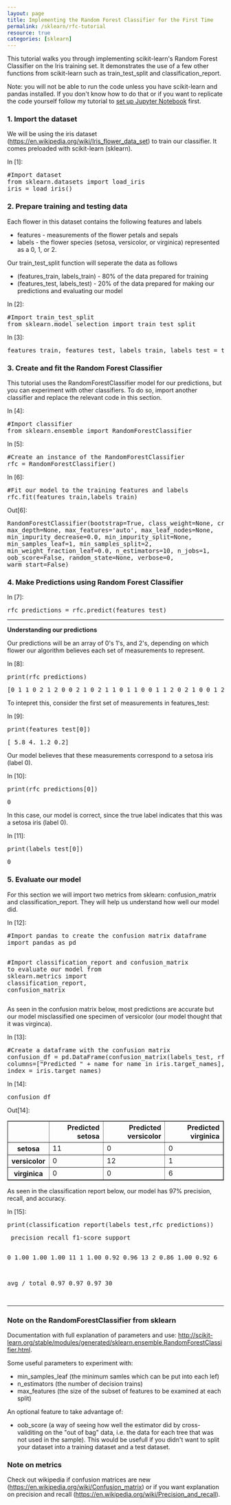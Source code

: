 ```yaml
---
layout: page
title: Implementing the Random Forest Classifier for the First Time
permalink: /sklearn/rfc-tutorial
resource: true
categories: [sklearn]
---
```


This tutorial walks you through implementing scikit-learn's Random Forest Classifier on the Iris training set. It demonstrates the use of a few other functions from scikit-learn such as train_test_split and classification_report.

Note: you will not be able to run the code unless you have scikit-learn and pandas installed. If you don't know how to do that or if you want to replicate the code yourself follow my tutorial to <a href="http://joshlawman.com/getting-set-up-in-jupyter-notebooks-using-anaconda-to-install-the-jupyter-pandas-sklearn-etc/">set up Jupyter Notebook</a> first.
<div class="cell border-box-sizing text_cell rendered">
<div class="prompt input_prompt"></div>
<div class="inner_cell">
<div class="text_cell_render border-box-sizing rendered_html">
<h3 id="1.-Import-dataset">1. Import the dataset</h3>
</div>
</div>
</div>
<div class="cell border-box-sizing text_cell rendered">
<div class="prompt input_prompt"></div>
<div class="inner_cell">
<div class="text_cell_render border-box-sizing rendered_html">

We will be using the iris dataset (<a href="https://en.wikipedia.org/wiki/Iris_flower_data_set">https://en.wikipedia.org/wiki/Iris_flower_data_set</a>) to train our classifier. It comes preloaded with scikit-learn (sklearn).

</div>
</div>
</div>
<div class="cell border-box-sizing code_cell rendered">
<div class="input">
<div class="prompt input_prompt">In [1]:</div>
<div class="inner_cell">
<div class="input_area">
<div class=" highlight hl-ipython3">
<pre><span class="c1">#Import dataset</span>
<span class="kn">from</span> <span class="nn">sklearn.datasets</span> <span class="k">import</span> <span class="n">load_iris</span>
<span class="n">iris</span> <span class="o">=</span> <span class="n">load_iris</span><span class="p">()</span>
</pre>
</div>
</div>
</div>
</div>
</div>
<div class="cell border-box-sizing text_cell rendered">
<div class="prompt input_prompt"></div>
<div class="inner_cell">
<div class="text_cell_render border-box-sizing rendered_html">
<h3 id="2.-Prepare-training-and-testing-data">2. Prepare training and testing data</h3>
</div>
</div>
</div>
<div class="cell border-box-sizing text_cell rendered">
<div class="prompt input_prompt"></div>
<div class="inner_cell">
<div class="text_cell_render border-box-sizing rendered_html">

Each flower in this dataset contains the following features and labels
<ul>
 	<li>features - measurements of the flower petals and sepals</li>
 	<li>labels - the flower species (setosa, versicolor, or virginica) represented as a 0, 1, or 2.</li>
</ul>
</div>
</div>
</div>
<div class="cell border-box-sizing text_cell rendered">
<div class="prompt input_prompt"></div>
<div class="inner_cell">
<div class="text_cell_render border-box-sizing rendered_html">

Our train_test_split function will seperate the data as follows
<ul>
 	<li>(features_train, labels_train) - 80% of the data prepared for training</li>
 	<li>(features_test, labels_test) - 20% of the data prepared for making our predictions and evaluating our model</li>
</ul>
</div>
</div>
</div>
<div class="cell border-box-sizing code_cell rendered">
<div class="input">
<div class="prompt input_prompt">In [2]:</div>
<div class="inner_cell">
<div class="input_area">
<div class=" highlight hl-ipython3">
<pre><span class="c1">#Import train_test_split</span>
<span class="kn">from</span> <span class="nn">sklearn.model_selection</span> <span class="k">import</span> <span class="n">train_test_split</span>
</pre>
</div>
</div>
</div>
</div>
</div>
<div class="cell border-box-sizing code_cell rendered">
<div class="input">
<div class="prompt input_prompt">In [3]:</div>
<div class="inner_cell">
<div class="input_area">
<div class=" highlight hl-ipython3">
<pre><span class="n">features_train</span><span class="p">,</span> <span class="n">features_test</span><span class="p">,</span> <span class="n">labels_train</span><span class="p">,</span> <span class="n">labels_test</span> <span class="o">=</span> <span class="n">train_test_split</span><span class="p">(</span><span class="n">iris</span><span class="o">.</span><span class="n">data</span><span class="p">,</span><span class="n">iris</span><span class="o">.</span><span class="n">target</span><span class="p">,</span><span class="n">test_size</span><span class="o">=</span><span class="mf">0.2</span><span class="p">,</span><span class="n">random_state</span><span class="o">=</span><span class="mi">1</span><span class="p">)</span>
</pre>
</div>
</div>
</div>
</div>
</div>
<div class="cell border-box-sizing text_cell rendered">
<div class="prompt input_prompt"></div>
<div class="inner_cell">
<div class="text_cell_render border-box-sizing rendered_html">
<h3 id="3.-Create-and-fit-the-Random-Forest-Classifier">3. Create and fit the Random Forest Classifier</h3>
</div>
</div>
</div>
<div class="cell border-box-sizing text_cell rendered">
<div class="prompt input_prompt"></div>
<div class="inner_cell">
<div class="text_cell_render border-box-sizing rendered_html">

This tutorial uses the RandomForestClassifier model for our predictions, but you can experiment with other classifiers. To do so, import another classifier and replace the relevant code in this section.

</div>
</div>
</div>
<div class="cell border-box-sizing code_cell rendered">
<div class="input">
<div class="prompt input_prompt">In [4]:</div>
<div class="inner_cell">
<div class="input_area">
<div class=" highlight hl-ipython3">
<pre><span class="c1">#Import classifier</span>
<span class="kn">from</span> <span class="nn">sklearn.ensemble</span> <span class="k">import</span> <span class="n">RandomForestClassifier</span>
</pre>
</div>
</div>
</div>
</div>
</div>
<div class="cell border-box-sizing code_cell rendered">
<div class="input">
<div class="prompt input_prompt">In [5]:</div>
<div class="inner_cell">
<div class="input_area">
<div class=" highlight hl-ipython3">
<pre><span class="c1">#Create an instance of the RandomForestClassifier</span>
<span class="n">rfc</span> <span class="o">=</span> <span class="n">RandomForestClassifier</span><span class="p">()</span>
</pre>
</div>
</div>
</div>
</div>
</div>
<div class="cell border-box-sizing code_cell rendered">
<div class="input">
<div class="prompt input_prompt">In [6]:</div>
<div class="inner_cell">
<div class="input_area">
<div class=" highlight hl-ipython3">
<pre><span class="c1">#Fit our model to the training features and labels</span>
<span class="n">rfc</span><span class="o">.</span><span class="n">fit</span><span class="p">(</span><span class="n">features_train</span><span class="p">,</span><span class="n">labels_train</span><span class="p">)</span>
</pre>
</div>
</div>
</div>
</div>
<div class="output_wrapper">
<div class="output">
<div class="output_area">
<div class="prompt output_prompt">Out[6]:</div>
<div class="output_text output_subarea output_execute_result">
<pre>RandomForestClassifier(bootstrap=True, class_weight=None, criterion='gini',
max_depth=None, max_features='auto', max_leaf_nodes=None,
min_impurity_decrease=0.0, min_impurity_split=None,
min_samples_leaf=1, min_samples_split=2,
min_weight_fraction_leaf=0.0, n_estimators=10, n_jobs=1,
oob_score=False, random_state=None, verbose=0,
warm_start=False)</pre>
</div>
</div>
</div>
</div>
</div>
<div class="cell border-box-sizing text_cell rendered">
<div class="prompt input_prompt"></div>
<div class="inner_cell">
<div class="text_cell_render border-box-sizing rendered_html">
<h3 id="4.-Make-Predictions-using-Random-Forest-Classifier">4. Make Predictions using Random Forest Classifier</h3>
</div>
</div>
</div>
<div class="cell border-box-sizing code_cell rendered">
<div class="input">
<div class="prompt input_prompt">In [7]:</div>
<div class="inner_cell">
<div class="input_area">
<div class=" highlight hl-ipython3">
<pre><span class="n">rfc_predictions</span> <span class="o">=</span> <span class="n">rfc</span><span class="o">.</span><span class="n">predict</span><span class="p">(</span><span class="n">features_test</span><span class="p">)</span>
</pre>
</div>
</div>
</div>
</div>
</div>
<div class="cell border-box-sizing text_cell rendered">
<div class="prompt input_prompt"></div>
<div class="inner_cell">
<div class="text_cell_render border-box-sizing rendered_html">

<hr />

<strong>Understanding our predictions</strong>

</div>
</div>
</div>
<div class="cell border-box-sizing text_cell rendered">
<div class="prompt input_prompt"></div>
<div class="inner_cell">
<div class="text_cell_render border-box-sizing rendered_html">

Our predictions will be an array of 0's 1's, and 2's, depending on which flower our algorithm believes each set of measurements to represent.

</div>
</div>
</div>
<div class="cell border-box-sizing code_cell rendered">
<div class="input">
<div class="prompt input_prompt">In [8]:</div>
<div class="inner_cell">
<div class="input_area">
<div class=" highlight hl-ipython3">
<pre><span class="nb">print</span><span class="p">(</span><span class="n">rfc_predictions</span><span class="p">)</span>
</pre>
</div>
</div>
</div>
</div>
<div class="output_wrapper">
<div class="output">
<div class="output_area">
<div class="prompt"></div>
<div class="output_subarea output_stream output_stdout output_text">
<pre>[0 1 1 0 2 1 2 0 0 2 1 0 2 1 1 0 1 1 0 0 1 1 2 0 2 1 0 0 1 2]
</pre>
</div>
</div>
</div>
</div>
</div>
<div class="cell border-box-sizing text_cell rendered">
<div class="prompt input_prompt"></div>
<div class="inner_cell">
<div class="text_cell_render border-box-sizing rendered_html">

To intepret this, consider the first set of measurements in features_test:

</div>
</div>
</div>
<div class="cell border-box-sizing code_cell rendered">
<div class="input">
<div class="prompt input_prompt">In [9]:</div>
<div class="inner_cell">
<div class="input_area">
<div class=" highlight hl-ipython3">
<pre><span class="nb">print</span><span class="p">(</span><span class="n">features_test</span><span class="p">[</span><span class="mi">0</span><span class="p">])</span>
</pre>
</div>
</div>
</div>
</div>
<div class="output_wrapper">
<div class="output">
<div class="output_area">
<div class="prompt"></div>
<div class="output_subarea output_stream output_stdout output_text">
<pre>[ 5.8 4. 1.2 0.2]
</pre>
</div>
</div>
</div>
</div>
</div>
<div class="cell border-box-sizing text_cell rendered">
<div class="prompt input_prompt"></div>
<div class="inner_cell">
<div class="text_cell_render border-box-sizing rendered_html">

Our model believes that these measurements correspond to a setosa iris (label 0).

</div>
</div>
</div>
<div class="cell border-box-sizing code_cell rendered">
<div class="input">
<div class="prompt input_prompt">In [10]:</div>
<div class="inner_cell">
<div class="input_area">
<div class=" highlight hl-ipython3">
<pre><span class="nb">print</span><span class="p">(</span><span class="n">rfc_predictions</span><span class="p">[</span><span class="mi">0</span><span class="p">])</span>
</pre>
</div>
</div>
</div>
</div>
<div class="output_wrapper">
<div class="output">
<div class="output_area">
<div class="prompt"></div>
<div class="output_subarea output_stream output_stdout output_text">
<pre>0
</pre>
</div>
</div>
</div>
</div>
</div>
<div class="cell border-box-sizing text_cell rendered">
<div class="prompt input_prompt"></div>
<div class="inner_cell">
<div class="text_cell_render border-box-sizing rendered_html">

In this case, our model is correct, since the true label indicates that this was a setosa iris (label 0).

</div>
</div>
</div>
<div class="cell border-box-sizing code_cell rendered">
<div class="input">
<div class="prompt input_prompt">In [11]:</div>
<div class="inner_cell">
<div class="input_area">
<div class=" highlight hl-ipython3">
<pre><span class="nb">print</span><span class="p">(</span><span class="n">labels_test</span><span class="p">[</span><span class="mi">0</span><span class="p">])</span>
</pre>
</div>
</div>
</div>
</div>
<div class="output_wrapper">
<div class="output">
<div class="output_area">
<div class="prompt"></div>
<div class="output_subarea output_stream output_stdout output_text">
<pre>0
</pre>
</div>
</div>
</div>
</div>
</div>
<div class="cell border-box-sizing text_cell rendered">
<div class="prompt input_prompt"></div>
<div class="inner_cell">
<div class="text_cell_render border-box-sizing rendered_html">
<h3 id="5.-Evaluate-our-model">5. Evaluate our model</h3>
</div>
</div>
</div>
<div class="cell border-box-sizing text_cell rendered">
<div class="prompt input_prompt"></div>
<div class="inner_cell">
<div class="text_cell_render border-box-sizing rendered_html">

For this section we will import two metrics from sklearn: confusion_matrix and classification_report. They will help us understand how well our model did.

</div>
</div>
</div>
<div class="cell border-box-sizing code_cell rendered">
<div class="input">
<div class="prompt input_prompt">In [12]:</div>
<div class="inner_cell">
<div class="input_area">
<div class=" highlight hl-ipython3">
<pre><span class="c1">#Import pandas to create the confusion matrix dataframe</span>
<span class="kn">import</span> <span class="nn">pandas</span> <span class="k">as</span> <span class="nn">pd</span>

<span class="c1">#Import classification_report and confusion_matrix to evaluate our model</span>
<span class="kn">from</span> <span class="nn">sklearn.metrics</span> <span class="k">import</span> <span class="n">classification_report</span><span class="p">,</span> <span class="n">confusion_matrix</span>
</pre>
</div>
</div>
</div>
</div>
</div>
<div class="cell border-box-sizing text_cell rendered">
<div class="prompt input_prompt"></div>
<div class="inner_cell">
<div class="text_cell_render border-box-sizing rendered_html">

As seen in the confusion matrix below, most predictions are accurate but our model misclassified one specimen of versicolor (our model thought that it was virginca).

</div>
</div>
</div>
<div class="cell border-box-sizing code_cell rendered">
<div class="input">
<div class="prompt input_prompt">In [13]:</div>
<div class="inner_cell">
<div class="input_area">
<div class=" highlight hl-ipython3">
<pre><span class="c1">#Create a dataframe with the confusion matrix</span>
<span class="n">confusion_df</span> <span class="o">=</span> <span class="n">pd</span><span class="o">.</span><span class="n">DataFrame</span><span class="p">(</span><span class="n">confusion_matrix</span><span class="p">(</span><span class="n">labels_test</span><span class="p">,</span> <span class="n">rfc_predictions</span><span class="p">),</span>
<span class="n">columns</span><span class="o">=</span><span class="p">[</span><span class="s2">"Predicted "</span> <span class="o">+</span> <span class="n">name</span> <span class="k">for</span> <span class="n">name</span> <span class="ow">in</span> <span class="n">iris</span><span class="o">.</span><span class="n">target_names</span><span class="p">],</span>
<span class="n">index</span> <span class="o">=</span> <span class="n">iris</span><span class="o">.</span><span class="n">target_names</span><span class="p">)</span>
</pre>
</div>
</div>
</div>
</div>
</div>
<div class="cell border-box-sizing code_cell rendered">
<div class="input">
<div class="prompt input_prompt">In [14]:</div>
<div class="inner_cell">
<div class="input_area">
<div class=" highlight hl-ipython3">
<pre><span class="n">confusion_df</span>
</pre>
</div>
</div>
</div>
</div>
<div class="output_wrapper">
<div class="output">
<div class="output_area">
<div class="prompt output_prompt">Out[14]:</div>
<div class="output_html rendered_html output_subarea output_execute_result">
<div><style>
.dataframe thead tr:only-child th {<br />text-align: right;<br />}</p>
<p>.dataframe thead th {<br />text-align: left;<br />}</p>
<p>.dataframe tbody tr th {<br />vertical-align: top;<br />}<br /></style>
<table class="dataframe" border="1">
<thead>
<tr style="text-align: right;">
<th></th>
<th>Predicted setosa</th>
<th>Predicted versicolor</th>
<th>Predicted virginica</th>
</tr>
</thead>
<tbody>
<tr>
<th>setosa</th>
<td>11</td>
<td>0</td>
<td>0</td>
</tr>
<tr>
<th>versicolor</th>
<td>0</td>
<td>12</td>
<td>1</td>
</tr>
<tr>
<th>virginica</th>
<td>0</td>
<td>0</td>
<td>6</td>
</tr>
</tbody>
</table>
</div>
</div>
</div>
</div>
</div>
</div>
<div class="cell border-box-sizing text_cell rendered">
<div class="prompt input_prompt"></div>
<div class="inner_cell">
<div class="text_cell_render border-box-sizing rendered_html">

As seen in the classification report below, our model has 97% precision, recall, and accuracy.

</div>
</div>
</div>
<div class="cell border-box-sizing code_cell rendered">
<div class="input">
<div class="prompt input_prompt">In [15]:</div>
<div class="inner_cell">
<div class="input_area">
<div class=" highlight hl-ipython3">
<pre><span class="nb">print</span><span class="p">(</span><span class="n">classification_report</span><span class="p">(</span><span class="n">labels_test</span><span class="p">,</span><span class="n">rfc_predictions</span><span class="p">))</span>
</pre>
</div>
</div>
</div>
</div>
<div class="output_wrapper">
<div class="output">
<div class="output_area">
<div class="prompt"></div>
<div class="output_subarea output_stream output_stdout output_text">
<pre> precision recall f1-score support

0 1.00 1.00 1.00 11
1 1.00 0.92 0.96 13
2 0.86 1.00 0.92 6

avg / total 0.97 0.97 0.97 30

</pre>
</div>
</div>
</div>
</div>
</div>
<div class="cell border-box-sizing text_cell rendered">
<div class="prompt input_prompt"></div>
<div class="inner_cell">
<div class="text_cell_render border-box-sizing rendered_html">

<hr />

<h3 id="-Note-on-the-RandomForestClassifier-from-sklearn"><strong> Note on the RandomForestClassifier from sklearn</strong></h3>
</div>
</div>
</div>
<div class="cell border-box-sizing text_cell rendered">
<div class="prompt input_prompt"></div>
<div class="inner_cell">
<div class="text_cell_render border-box-sizing rendered_html">

Documentation with full explanation of parameters and use: <a href="http://scikit-learn.org/stable/modules/generated/sklearn.ensemble.RandomForestClassifier.html">http://scikit-learn.org/stable/modules/generated/sklearn.ensemble.RandomForestClassifier.html</a>.

</div>
</div>
</div>
<div class="cell border-box-sizing text_cell rendered">
<div class="prompt input_prompt"></div>
<div class="inner_cell">
<div class="text_cell_render border-box-sizing rendered_html">

Some useful parameters to experiment with:
<ul>
 	<li>min_samples_leaf (the minimum samles which can be put into each lef)</li>
 	<li>n_estimators (the number of decision trains)</li>
 	<li>max_features (the size of the subset of features to be examined at each split)</li>
</ul>
An optional feature to take advantage of:
<ul>
 	<li>oob_score (a way of seeing how well the estimator did by cross-validiting on the "out of bag" data, i.e. the data
for each tree that was not used in the sample). This would be usefull if you didn't want to split your dataset into a training dataset and a test dataset.</li>
</ul>
</div>
</div>
</div>
<div class="cell border-box-sizing text_cell rendered">
<div class="prompt input_prompt"></div>
<div class="inner_cell">
<div class="text_cell_render border-box-sizing rendered_html">
<h3 id="Note-on-metrics">Note on metrics</h3>
</div>
</div>
</div>
<div class="cell border-box-sizing text_cell rendered">
<div class="prompt input_prompt"></div>
<div class="inner_cell">
<div class="text_cell_render border-box-sizing rendered_html">

Check out wikipedia if confusion matrices are new (<a href="https://en.wikipedia.org/wiki/Confusion_matrix">https://en.wikipedia.org/wiki/Confusion_matrix</a>) or if you want explanation on precision and recall (<a href="https://en.wikipedia.org/wiki/Precision_and_recall">https://en.wikipedia.org/wiki/Precision_and_recall</a>).

</div>
</div>
</div>